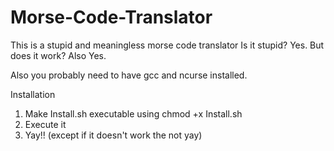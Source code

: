 # Morse-Code-Translator
This is a stupid and meaningless morse code translator 
Is it stupid? Yes.
But does it work? Also Yes.

Also you probably need to have gcc and ncurse installed.

Installation
1. Make Install.sh executable using chmod +x Install.sh
2. Execute it
3. Yay!! (except if it doesn't work the not yay)
